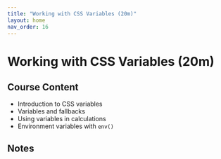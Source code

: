 ```yaml
---
title: "Working with CSS Variables (20m)"
layout: home
nav_order: 16
---
```


# Working with CSS Variables (20m)

## Course Content

- Introduction to CSS variables
- Variables and fallbacks
- Using variables in calculations
- Environment variables with `env()`

## Notes
